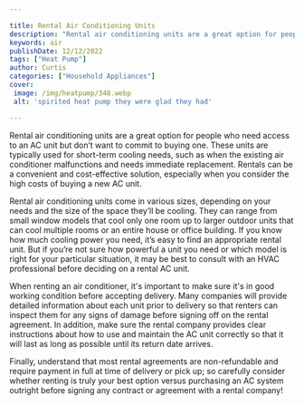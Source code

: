 ```yaml
---

title: Rental Air Conditioning Units
description: "Rental air conditioning units are a great option for people who need access to an AC unit but don’t want to commit to buying one. ...check it out to learn"
keywords: air
publishDate: 12/12/2022
tags: ["Heat Pump"]
author: Curtis
categories: ["Household Appliances"]
cover: 
 image: /img/heatpump/348.webp
 alt: 'spirited heat pump they were glad they had'

---
```


Rental air conditioning units are a great option for people who need access to an AC unit but don’t want to commit to buying one. These units are typically used for short-term cooling needs, such as when the existing air conditioner malfunctions and needs immediate replacement. Rentals can be a convenient and cost-effective solution, especially when you consider the high costs of buying a new AC unit.

Rental air conditioning units come in various sizes, depending on your needs and the size of the space they’ll be cooling. They can range from small window models that cool only one room up to larger outdoor units that can cool multiple rooms or an entire house or office building. If you know how much cooling power you need, it’s easy to find an appropriate rental unit. But if you’re not sure how powerful a unit you need or which model is right for your particular situation, it may be best to consult with an HVAC professional before deciding on a rental AC unit.

When renting an air conditioner, it's important to make sure it's in good working condition before accepting delivery. Many companies will provide detailed information about each unit prior to delivery so that renters can inspect them for any signs of damage before signing off on the rental agreement. In addition, make sure the rental company provides clear instructions about how to use and maintain the AC unit correctly so that it will last as long as possible until its return date arrives.

Finally, understand that most rental agreements are non-refundable and require payment in full at time of delivery or pick up; so carefully consider whether renting is truly your best option versus purchasing an AC system outright before signing any contract or agreement with a rental company!
